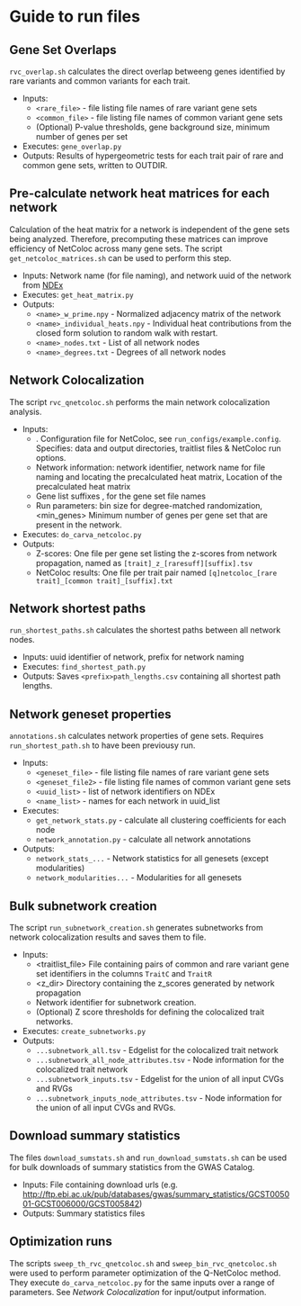 # Guide to run files


## Gene Set Overlaps

`rvc_overlap.sh` calculates the direct overlap betweeng genes identified by rare variants and common variants for each trait.

* Inputs:
    * `<rare_file>` - file listing file names of rare variant gene sets 
    * `<common_file>` - file listing file names of common variant gene sets
    * (Optional) P-value thresholds, gene background size, minimum number of genes per set
* Executes: `gene_overlap.py`
* Outputs: Results of hypergeometric tests for each trait pair of rare and common gene sets, written to OUTDIR. 

## Pre-calculate network heat matrices for each network

Calculation of the heat matrix for a network is independent of the gene sets being analyzed. Therefore, precomputing these matrices can improve efficiency of NetColoc across many gene sets. The script `get_netcoloc_matrices.sh` can be used to perform this step. 

* Inputs: Network name (for file naming), and network uuid of the network from [NDEx](ndexbio.org)
* Executes: `get_heat_matrix.py`
* Outputs: 
    * `<name>_w_prime.npy` - Normalized adjacency matrix of the network
    * `<name>_individual_heats.npy` - Individual heat contributions from the closed form solution to random walk with restart.
    * `<name>_nodes.txt` - List of all network nodes
    * `<name>_degrees.txt` - Degrees of all network nodes


## Network Colocalization

The script `rvc_qnetcoloc.sh` performs the main network colocalization analysis.

* Inputs: 
    * <config>. Configuration file for NetColoc, see `run_configs/example.config`. Specifies: data and output directories, traitlist files &  NetColoc run options.
    * Network information: <uuid> network identifier, <name> network name for file naming and locating the precalculated heat matrix, <netdir> Location of the precalculated heat matrix
    * Gene list suffixes <raresuff>, <commonsuff> for the gene set file names
    * Run parameters: <binsize> bin size for degree-matched randomization, <min_genes> Minimum number of genes per gene set that are present in the network.
* Executes: `do_carva_netcoloc.py`
* Outputs: 
    * Z-scores: One file per gene set listing the z-scores from network propagation, named as `[trait]_z_[raresuff][suffix].tsv`
    * NetColoc results: One file per trait pair named `[q]netcoloc_[rare trait]_[common trait]_[suffix].txt`


## Network shortest paths

`run_shortest_paths.sh` calculates the shortest paths between all network nodes.

* Inputs: uuid identifier of network, prefix for network naming
* Executes: `find_shortest_path.py`
* Outputs: Saves `<prefix>path_lengths.csv` containing all shortest path lengths. 


## Network geneset properties

`annotations.sh` calculates network properties of gene sets. Requires `run_shortest_path.sh` to have been previousy run.

* Inputs: 
    * `<geneset_file>` - file listing file names of rare variant gene sets 
    * `<geneset_file2>` - file listing file names of common variant gene sets
    * `<uuid_list>` - list of network identifiers on NDEx
    * `<name_list>` - names for each network in uuid_list
* Executes: 
    * `get_network_stats.py` - calculate all clustering coefficients for each node
    * `network_annotation.py` - calculate all network annotations
* Outputs:
    * `network_stats_...` - Network statistics for all genesets (except modularities)
    * `network_modularities...` - Modularities for all genesets

## Bulk subnetwork creation

The script `run_subnetwork_creation.sh` generates subnetworks from network colocalization results and saves them to file. 

* Inputs:
    * <traitlist_file> File containing pairs of common and rare variant gene set identifiers in the columns `TraitC` and `TraitR`
    * <z_dir> Directory containing the z_scores generated by network propagation
    * <uuid> Network identifier for subnetwork creation. 
    * (Optional) Z score thresholds for defining the colocalized trait networks. 
* Executes: `create_subnetworks.py`
* Outputs:
    * `...subnetwork_all.tsv` - Edgelist for the colocalized trait network
    * `...subnetwork_all_node_attributes.tsv` - Node information for the colocalized trait network
    * `...subnetwork_inputs.tsv` - Edgelist for the union of all input CVGs and RVGs
    * `...subnetwork_inputs_node_attributes.tsv` - Node information for the union of all input CVGs and RVGs. 

## Download summary statistics

The files `download_sumstats.sh` and `run_download_sumstats.sh` can be used for bulk downloads of summary statistics from the GWAS Catalog.  

* Inputs: File containing download urls (e.g. http://ftp.ebi.ac.uk/pub/databases/gwas/summary_statistics/GCST005001-GCST006000/GCST005842)
* Outputs: Summary statistics files

## Optimization runs

The scripts `sweep_th_rvc_qnetcoloc.sh` and `sweep_bin_rvc_qnetcoloc.sh` were used to perform parameter optimization of the Q-NetColoc method. They execute `do_carva_netcoloc.py` for the same inputs over a range of parameters. See *Network Colocalization* for input/output information.



